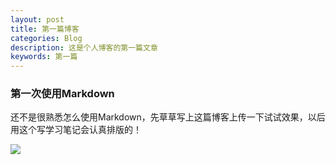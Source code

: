 ```yaml
---
layout: post
title: 第一篇博客
categories: Blog
description: 这是个人博客的第一篇文章
keywords: 第一篇
---
```


### 第一次使用Markdown
还不是很熟悉怎么使用Markdown，先草草写上这篇博客上传一下试试效果，以后用这个写学习笔记会认真排版的！

![](/imgaes/blog/lengzhu.jpg)
